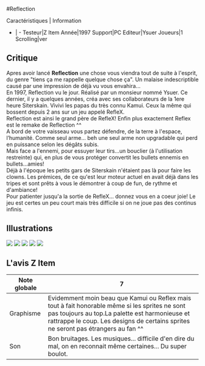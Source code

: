 #Reflection

Caractéristiques | Information
- | -
Testeur|Z Item
Année|1997
Support|PC
Editeur|Ysuer
Joueurs|1
Scrolling|ver

## Critique
Apres avoir lancé <b>Reflection</b> une chose vous viendra tout de suite à l'esprit, du genre "tiens ça me rappelle quelque chose ça". Un malaise indescriptible causé par une impression de déjà vu vous envahira... <br/>En 1997, Reflection vu le jour. Réalisé par un monsieur nommé Ysuer. Ce dernier, il y a quelques années, créa avec ses collaborateurs de la 1ere heure Siterskain. Vivivi les papas du très connu Kamui. Ceux la même qui bossent depuis 2 ans sur un jeu appelé RefleX.<br/>Reflection est ainsi le grand père de RefleX! Enfin plus exactement Reflex est le remake de Reflection ^^<br/>A bord de votre vaisseau vous partez défendre, de la terre à l'espace, l’humanité. Comme seul arme... beh une seul arme non upgradable qui perd en puissance selon les dégâts subis.<br/>Mais face a l'ennemi, pour essuyer leur tirs...un bouclier (à l'utilisation restreinte) qui, en plus de vous protéger convertit les bullets ennemis en bullets...amies! <br/>Déjà à l'époque les petits gars de Siterskain n'étaient pas là pour faire les clowns. Les prémices, de ce qu'est leur moteur actuel en avait déjà dans les tripes et sont prêts à vous le démontrer à coup de fun, de rythme et d'ambiance!<br/>Pour patienter jusqu'a la sortie de RefleX... donnez vous en a coeur joie! Le jeu est certes un peu court mais très difficile si on ne joue pas des continus infinis.

## Illustrations
![](http://www.shmup.com/images/thumbs/img_fiche_1_3.jpg)
![](http://www.shmup.com/images/thumbs/img_fiche_2_3.jpg)
![](http://www.shmup.com/images/thumbs/img_fiche_3_3.jpg)
![](http://www.shmup.com/images/thumbs/)
![](http://www.shmup.com/images/thumbs/)

## L'avis Z Item
Note globale|7
-|-
Graphisme|Evidemment moin beau que Kamui ou Reflex mais tout à fait honorable même si les sprites ne sont pas toujours au top.La palette est harmonieuse et rattrappe le coup. Les designs de certains sprites ne seront pas étrangers au fan ^^
Son|Bon bruitages. Les musiques... difficile d'en dire du mal, on en reconnait même certaines... Du super boulot.
